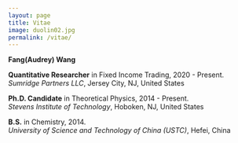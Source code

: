 ```yaml
---
layout: page
title: Vitae
image: duolin02.jpg
permalink: /vitae/
---
```


**Fang(Audrey) Wang**



**Quantitative Researcher** in Fixed Income Trading, 2020 - Present.  
*Sumridge Partners LLC*, Jersey City, NJ, United States



**Ph.D. Candidate** in Theoretical Physics, 2014 - Present.  
*Stevens Institute of Technology*, Hoboken, NJ, United States



**B.S.** in Chemistry,  2014.  
*University of Science and Technology of China (USTC)*, Hefei, China

